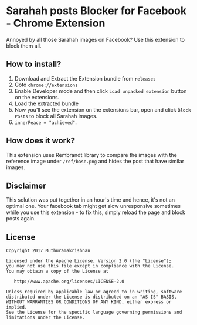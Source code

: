 # Sarahah posts Blocker for Facebook - Chrome Extension

Annoyed by all those Sarahah images on Facebook? Use this extension to block them all. 

## How to install?
1) Download and Extract the Extension bundle from `releases`
2) Goto `chrome://extensions`
3) Enable Developer mode and then click `Load unpacked extension` button on the extensions.
4) Load the extracted bundle
5) Now you'll see the extension on the extensions bar, open and click `Block Posts` to block all Sarahah images.
6) `innerPeace = "achieved"`.

## How does it work?
This extension uses Rembrandt library to compare the images with the reference image under `/ref/base.png` and hides the post that have similar images.

## Disclaimer
This solution was put together in an hour's time and hence, it's not an optimal one. Your facebook tab might get slow unresponsive sometimes while you use this extension - to fix this, simply reload the page and block posts again.

## License

    Copyright 2017 Muthuramakrishnan

    Licensed under the Apache License, Version 2.0 (the "License");
    you may not use this file except in compliance with the License.
    You may obtain a copy of the License at

       http://www.apache.org/licenses/LICENSE-2.0

    Unless required by applicable law or agreed to in writing, software
    distributed under the License is distributed on an "AS IS" BASIS,
    WITHOUT WARRANTIES OR CONDITIONS OF ANY KIND, either express or implied.
    See the License for the specific language governing permissions and
    limitations under the License.

